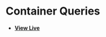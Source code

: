 # Container Queries

- [**View Live**](https://tahmid-sarker.github.io/Modern-HTML-CSS-Notes/07-Responsive-Design/07-Container-Queries/)